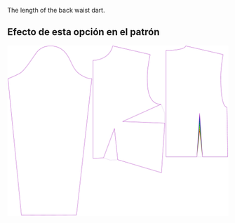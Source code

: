 
The length of the back waist dart.


## Efecto de esta opción en el patrón
![This image shows the effect of this option by superimposing several variants that have a different value for this option](breanna_waistdartlength_sample.svg "Effect of this option on the pattern")
